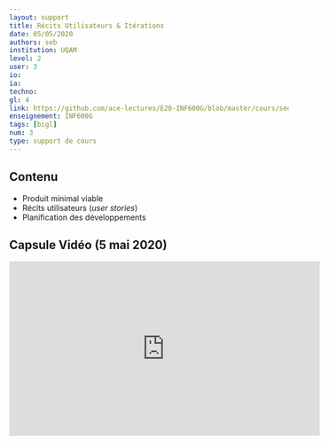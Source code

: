 ```yaml
---
layout: support
title: Récits Utilisateurs & Itérations
date: 05/05/2020
authors: seb
institution: UQAM
level: 2
user: 3
io: 
ia: 
techno: 
gl: 4
link: https://github.com/ace-lectures/E20-INF600G/blob/master/cours/seq1/Seq1_Part3.pdf
enseignement: INF600G
tags: [bigl]
num: 3
type: support de cours
---
```


## Contenu 

- Produit minimal viable
- Récits utilisateurs (_user stories_)
- Planification des développements


## Capsule Vidéo (5 mai 2020)

<iframe width="560" height="315" src="https://www.youtube.com/embed/UZ2sJuUMwv8" frameborder="0" allow="accelerometer; autoplay; encrypted-media; gyroscope; picture-in-picture" allowfullscreen></iframe>